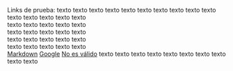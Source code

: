 Links de prueba:
texto texto texto texto texto
texto texto texto texto texto  
texto texto texto texto texto  
texto texto texto texto texto  
texto texto texto texto texto  
texto texto texto texto texto  
texto texto texto texto texto   
[Markdown](https://es.wikipedia.org/wiki/Markdown)
[Google](https://www.google.com/)
[No es válido](htps://www.google.cm/)
texto texto texto texto texto
texto texto texto texto texto  